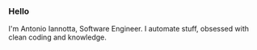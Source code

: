 ### Hello
I'm Antonio Iannotta, Software Engineer. I automate stuff, obsessed with clean coding and knowledge.

